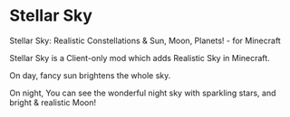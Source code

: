 Stellar Sky
==========

Stellar Sky: Realistic Constellations & Sun, Moon, Planets! - for Minecraft

Stellar Sky is a Client-only mod which adds Realistic Sky in Minecraft.

On day, fancy sun brightens the whole sky.

On night, You can see the wonderful night sky with sparkling stars, and bright & realistic Moon!
